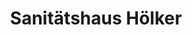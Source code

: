 ---
title: "Sanitätshaus Hölker"
url: /bielefeld/sanitaetshaus-hoelker-engersche-strasse/
shop: Sanitätshaus
---